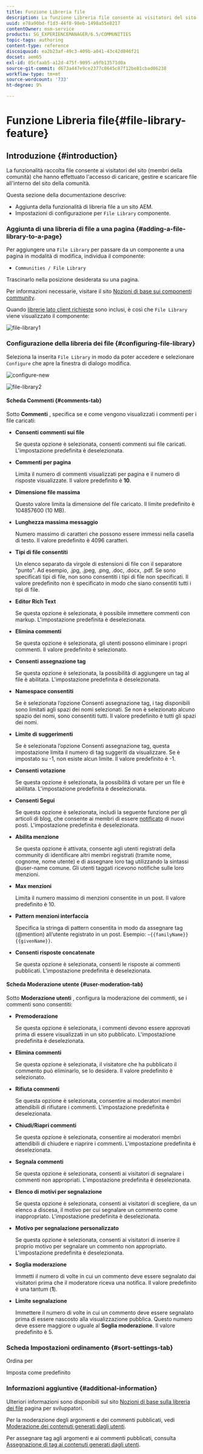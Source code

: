 ```yaml
---
title: Funzione Libreria file
description: La funzione Libreria file consente ai visitatori del sito che hanno effettuato l'accesso di caricare, gestire e scaricare file
uuid: e78a90bd-f1d3-44f8-98eb-1498a55e8217
contentOwner: msm-service
products: SG_EXPERIENCEMANAGER/6.5/COMMUNITIES
topic-tags: authoring
content-type: reference
discoiquuid: ea2b23af-49c3-409b-a041-43c42d846f21
docset: aem65
exl-id: 05cfaab5-a12d-475f-9095-a9fb13571d0a
source-git-commit: d673a447e9ce2377c8645c87f12be81cbad06238
workflow-type: tm+mt
source-wordcount: '733'
ht-degree: 9%

---
```


# Funzione Libreria file{#file-library-feature}

## Introduzione {#introduction}

La funzionalità raccolta file consente ai visitatori del sito (membri della comunità) che hanno effettuato l&#39;accesso di caricare, gestire e scaricare file all&#39;interno del sito della comunità.

Questa sezione della documentazione descrive:

* Aggiunta della funzionalità di libreria file a un sito AEM.
* Impostazioni di configurazione per `File Library` componente.

### Aggiunta di una libreria di file a una pagina {#adding-a-file-library-to-a-page}

Per aggiungere una `File Library` per passare da un componente a una pagina in modalità di modifica, individua il componente:

* `Communities / File Library`

Trascinarlo nella posizione desiderata su una pagina.

Per informazioni necessarie, visitare il sito [Nozioni di base sui componenti community](/help/communities/basics.md).

Quando [librerie lato client richieste](/help/communities/essentials-file-library.md#essentials-for-client-side) sono inclusi, è così che `File Library` viene visualizzato il componente:

![file-library1](assets/file-library1.png)

### Configurazione della libreria dei file {#configuring-file-library}

Seleziona la inserita `File Library` in modo da poter accedere e selezionare `Configure` che apre la finestra di dialogo modifica.

![configure-new](assets/configure-new.png)

![file-library2](assets/file-library2.png)

#### Scheda Commenti {#comments-tab}

Sotto **Commenti** , specifica se e come vengono visualizzati i commenti per i file caricati:

* **Consenti commenti sui file**

  Se questa opzione è selezionata, consenti commenti sui file caricati. L&#39;impostazione predefinita è deselezionata.

* **Commenti per pagina**

  Limita il numero di commenti visualizzati per pagina e il numero di risposte visualizzate. Il valore predefinito è **10**.

* **Dimensione file massima**

  Questo valore limita la dimensione del file caricato. Il limite predefinito è 104857600 (10 MB).

* **Lunghezza massima messaggio**

  Numero massimo di caratteri che possono essere immessi nella casella di testo. Il valore predefinito è 4096 caratteri.

* **Tipi di file consentiti**

  Un elenco separato da virgole di estensioni di file con il separatore &quot;punto&quot;. Ad esempio, .jpg, .jpeg, .png, .doc, .docx, .pdf. Se sono specificati tipi di file, non sono consentiti i tipi di file non specificati. Il valore predefinito non è specificato in modo che siano consentiti tutti i tipi di file.

* **Editor Rich Text**

  Se questa opzione è selezionata, è possibile immettere commenti con markup. L&#39;impostazione predefinita è deselezionata.

* **Elimina commenti**

  Se questa opzione è selezionata, gli utenti possono eliminare i propri commenti. Il valore predefinito è selezionato.

* **Consenti assegnazione tag**

  Se questa opzione è selezionata, la possibilità di aggiungere un tag al file è abilitata. L&#39;impostazione predefinita è deselezionata.

* **Namespace consentiti**

  Se è selezionata l’opzione Consenti assegnazione tag, i tag disponibili sono limitati agli spazi dei nomi selezionati. Se non è selezionato alcuno spazio dei nomi, sono consentiti tutti. Il valore predefinito è tutti gli spazi dei nomi.

* **Limite di suggerimenti**

  Se è selezionata l’opzione Consenti assegnazione tag, questa impostazione limita il numero di tag suggeriti da visualizzare. Se è impostato su -1, non esiste alcun limite. Il valore predefinito è -1.

* **Consenti votazione**

  Se questa opzione è selezionata, la possibilità di votare per un file è abilitata. L&#39;impostazione predefinita è deselezionata.

* **Consenti Segui**

  Se questa opzione è selezionata, includi la seguente funzione per gli articoli di blog, che consente ai membri di essere [notificato](/help/communities/notifications.md) di nuovi posti. L&#39;impostazione predefinita è deselezionata.

* **Abilita menzione**

  Se questa opzione è attivata, consente agli utenti registrati della community di identificare altri membri registrati (tramite nome, cognome, nome utente) e di assegnare loro tag utilizzando la sintassi @user-name comune. Gli utenti taggati ricevono notifiche sulle loro menzioni.

* **Max menzioni**

  Limita il numero massimo di menzioni consentite in un post. Il valore predefinito è 10.

* **Pattern menzioni interfaccia**

  Specifica la stringa di pattern consentita in modo da assegnare tag (@mention) all’utente registrato in un post. Esempio: `~{{familyName}}{{givenName}}`.

* **Consenti risposte concatenate**

  Se questa opzione è selezionata, consenti le risposte ai commenti pubblicati. L&#39;impostazione predefinita è deselezionata.

#### Scheda Moderazione utente {#user-moderation-tab}

Sotto **Moderazione utenti** , configura la moderazione dei commenti, se i commenti sono consentiti:

* **Premoderazione**

  Se questa opzione è selezionata, i commenti devono essere approvati prima di essere visualizzati in un sito pubblicato. L&#39;impostazione predefinita è deselezionata.

* **Elimina commenti**

  Se questa opzione è selezionata, il visitatore che ha pubblicato il commento può eliminarlo, se lo desidera. Il valore predefinito è selezionato.

* **Rifiuta commenti**

  Se questa opzione è selezionata, consentire ai moderatori membri attendibili di rifiutare i commenti. L&#39;impostazione predefinita è deselezionata.

* **Chiudi/Riapri commenti**

  Se questa opzione è selezionata, consentire ai moderatori membri attendibili di chiudere e riaprire i commenti. L&#39;impostazione predefinita è deselezionata.

* **Segnala commenti**

  Se questa opzione è selezionata, consenti ai visitatori di segnalare i commenti non appropriati. L&#39;impostazione predefinita è deselezionata.

* **Elenco di motivi per segnalazione**

  Se questa opzione è selezionata, consenti ai visitatori di scegliere, da un elenco a discesa, il motivo per cui segnalare un commento come inappropriato. L&#39;impostazione predefinita è deselezionata.

* **Motivo per segnalazione personalizzato**

  Se questa opzione è selezionata, consenti ai visitatori di inserire il proprio motivo per segnalare un commento non appropriato. L&#39;impostazione predefinita è deselezionata.

* **Soglia moderazione**

  Immetti il numero di volte in cui un commento deve essere segnalato dai visitatori prima che il moderatore riceva una notifica. Il valore predefinito è una tantum (**1**).

* **Limite segnalazione**

  Immettere il numero di volte in cui un commento deve essere segnalato prima di essere nascosto alla visualizzazione pubblica. Questo numero deve essere maggiore o uguale al **Soglia moderazione**. Il valore predefinito è 5.

### Scheda Impostazioni ordinamento {#sort-settings-tab}

Ordina per

Imposta come predefinito

### Informazioni aggiuntive {#additional-information}

Ulteriori informazioni sono disponibili sul sito [Nozioni di base sulla libreria dei file](/help/communities/essentials-file-library.md) pagina per sviluppatori.

Per la moderazione degli argomenti e dei commenti pubblicati, vedi [Moderazione dei contenuti generati dagli utenti](/help/communities/moderate-ugc.md).

Per assegnare tag agli argomenti e ai commenti pubblicati, consulta [Assegnazione di tag ai contenuti generati dagli utenti](/help/communities/tag-ugc.md).
